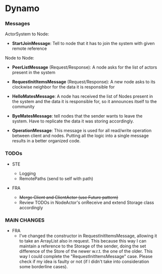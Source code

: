 # Dynamo



### Messages

ActorSystem to Node:

- **StartJoinMessage**: Tell to node that it has to join the system with given remote reference

Node to Node:

- **PeerListMessage** (Request/Response): A node asks for the list of actors present in the system
- **RequestInitItemsMessage** (Request/Response): A new node asks to its clockwise neighbor for the data it is responsible for

- **HelloMatesMessage**: A node has received the list of Nodes present in the system and the data it is responsible for, so it announces itself to the community
- **ByeMatesMessage**: tell nodes that the sender wants to leave the system. Have to replicate the data it was storing accordingly.

- **OperationMessage**: This message is used for all read/write operation between client and nodes. Putting all the logic into a single message results in a better organized code.
    
 

### TODOs

- STE
    - Logging
    - RemotePaths (send to self with path)

- FRA
    - ~~Merge Client and ClientActor (use Future pattern)~~
    - Review TODOs in NodeActor's onReceive and extend Storage class accordingly
    

### MAIN CHANGES

- FRA 
    - I've changed the constructor in RequestInitItemsMessage, allowing it to take an ArrayList also in request. This because this way I can maintain a reference to 
    the Storage of the sender, doing the set difference of the Store of the newer w.r.t. the one of the older.
    This way I could complete the "RequestInitItemsMessage" case. Please check if my idea is faulty or not (if I didn't take into consideration some borderline cases).
    
    